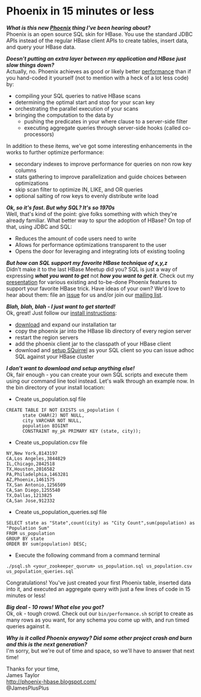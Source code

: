 # Phoenix in 15 minutes or less

*<strong>What is this new [Phoenix](index.html) thing I've been hearing about?</strong>*<br/>
Phoenix is an open source SQL skin for HBase. You use the standard JDBC APIs instead of the regular HBase client APIs to create tables, insert data, and query your HBase data.

*<strong>Doesn't putting an extra layer between my application and HBase just slow things down?</strong>*<br/>
Actually, no. Phoenix achieves as good or likely better [performance](performance.html) than if you hand-coded it yourself (not to mention with a heck of a lot less code) by:
* compiling your SQL queries to native HBase scans
* determining the optimal start and stop for your scan key
* orchestrating the parallel execution of your scans
* bringing the computation to the data by
  * pushing the predicates in your where clause to a server-side filter
  * executing aggregate queries through server-side hooks (called co-processors)

In addition to these items, we've got some interesting enhancements in the works to further optimize performance:
* secondary indexes to improve performance for queries on non row key columns 
* stats gathering to improve parallelization and guide choices between optimizations 
* skip scan filter to optimize IN, LIKE, and OR queries
* optional salting of row keys to evenly distribute write load

*<strong>Ok, so it's fast. But why SQL? It's so 1970s</strong>*<br/>
Well, that's kind of the point: give folks something with which they're already familiar. What better way to spur the adoption of HBase? On top of that, using JDBC and SQL:
* Reduces the amount of code users need to write
* Allows for performance optimizations transparent to the user
* Opens the door for leveraging and integrating lots of existing tooling

*<strong>But how can SQL support my favorite HBase technique of x,y,z</strong>*<br/>
Didn't make it to the last HBase Meetup did you? SQL is just a way of expressing *<strong>what you want to get</strong>* not *<strong>how you want to get it</strong>*. Check out my [presentation](http://files.meetup.com/1350427/IntelPhoenixHBaseMeetup.ppt) for various existing and to-be-done Phoenix features to support your favorite HBase trick. Have ideas of your own? We'd love to hear about them: file an [issue](issues.html) for us and/or join our [mailing list](mailing_list.html).

*<strong>Blah, blah, blah - I just want to get started!</strong>*<br/>
Ok, great! Just follow our [install instructions](download.html#Installation):
* [download](download.html) and expand our installation tar
* copy the phoenix jar into the HBase lib directory of every region server
* restart the region servers
* add the phoenix client jar to the classpath of your HBase client
* download and [setup SQuirrel](download.html#SQL-Client) as your SQL client so you can issue adhoc SQL against your HBase cluster

*<strong>I don't want to download and setup anything else!</strong>*<br/>
Ok, fair enough - you can create your own SQL scripts and execute them using our command line tool instead. Let's walk through an example now. In the bin directory of your install location:
* Create us_population.sql file
<pre><code>CREATE TABLE IF NOT EXISTS us_population (
      state CHAR(2) NOT NULL,
      city VARCHAR NOT NULL,
      population BIGINT
      CONSTRAINT my_pk PRIMARY KEY (state, city));</code></pre>
* Create us_population.csv file
<pre><code>NY,New York,8143197
CA,Los Angeles,3844829
IL,Chicago,2842518
TX,Houston,2016582
PA,Philadelphia,1463281
AZ,Phoenix,1461575
TX,San Antonio,1256509
CA,San Diego,1255540
TX,Dallas,1213825
CA,San Jose,912332
</code></pre>
* Create us_population_queries.sql file
<pre><code>SELECT state as "State",count(city) as "City Count",sum(population) as "Population Sum"
FROM us_population
GROUP BY state
ORDER BY sum(population) DESC;
</code></pre>
* Execute the following command from a command terminal
<pre><code>./psql.sh &lt;your_zookeeper_quorum&gt; us_population.sql us_population.csv us_population_queries.sql
</code></pre>

Congratulations! You've just created your first Phoenix table, inserted data into it, and executed an aggregate query with just a few lines of code in 15 minutes or less! 

*<strong>Big deal - 10 rows! What else you got?</strong>*<br/>
Ok, ok - tough crowd. Check out our <code>bin/performance.sh</code> script to create as many rows as you want, for any schema you come up with, and run timed queries against it.

*<strong>Why is it called Phoenix anyway? Did some other project crash and burn and this is the next generation?</strong>*<br/>
I'm sorry, but we're out of time and space, so we'll have to answer that next time!

Thanks for your time,<br/>
James Taylor<br/>
http://phoenix-hbase.blogspot.com/
<br/>
@JamesPlusPlus<br/>
